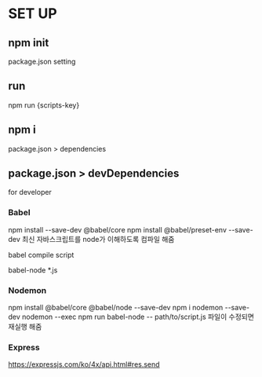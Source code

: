 # SET UP

## npm init
package.json setting

## run
npm run {scripts-key}

## npm i
package.json > dependencies 

## package.json > devDependencies 
for developer

### Babel
npm install --save-dev @babel/core
npm install @babel/preset-env --save-dev
최신 자바스크립트를 node가 이해하도록 컴파일 해줌 

babel compile script

babel-node *.js

### Nodemon
npm install @babel/core @babel/node --save-dev
npm i nodemon --save-dev
nodemon --exec npm run babel-node -- path/to/script.js
파일이 수정되면 재실행 해줌

### Express
https://expressjs.com/ko/4x/api.html#res.send